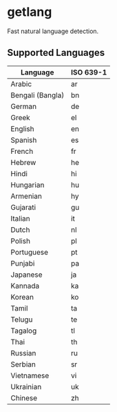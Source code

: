 # getlang

Fast natural language detection.

## Supported Languages

| Language       | ISO 639-1 |
| -------------- | --------- |
| Arabic         | ar        |
| Bengali (Bangla) | bn      |
| German         | de        |
| Greek          | el        |
| English        | en        |
| Spanish        | es        |
| French         | fr        |
| Hebrew         | he        |
| Hindi          | hi        |
| Hungarian      | hu        |
| Armenian       | hy        |
| Gujarati       | gu        |
| Italian        | it        |
| Dutch          | nl        |
| Polish         | pl        |
| Portuguese     | pt        |
| Punjabi        | pa        |
| Japanese       | ja        |
| Kannada        | ka        |
| Korean         | ko        |
| Tamil		       | ta        |
| Telugu         | te        |
| Tagalog        | tl        |
| Thai           | th        |
| Russian        | ru        |
| Serbian        | sr        |
| Vietnamese     | vi        |
| Ukrainian      | uk        |
| Chinese        | zh        |
